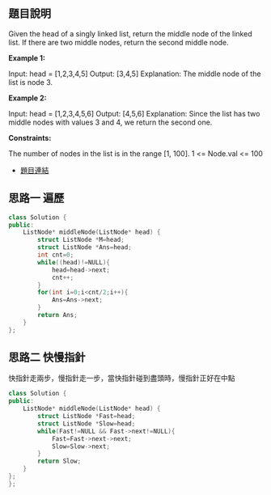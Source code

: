 ## 題目說明
Given the head of a singly linked list, return the middle node of the linked list.
If there are two middle nodes, return the second middle node.

**Example 1:**

Input: head = [1,2,3,4,5]
Output: [3,4,5]
Explanation: The middle node of the list is node 3.

**Example 2:**

Input: head = [1,2,3,4,5,6]
Output: [4,5,6]
Explanation: Since the list has two middle nodes with values 3 and 4, we return the second one.

**Constraints:**

The number of nodes in the list is in the range [1, 100].
1 <= Node.val <= 100
* [題目連結](https://leetcode.com/problems/middle-of-the-linked-list/description/)
## 思路一 遍歷
```CPP
class Solution {
public:
    ListNode* middleNode(ListNode* head) {
        struct ListNode *M=head;
        struct ListNode *Ans=head;
        int cnt=0;
        while((head)!=NULL){
            head=head->next;
            cnt++;
        }
        for(int i=0;i<cnt/2;i++){
            Ans=Ans->next;
        }
        return Ans;
    }
};
```

## 思路二 快慢指針
快指針走兩步，慢指針走一步，當快指針碰到盡頭時，慢指針正好在中點
```CPP
class Solution {
public:
    ListNode* middleNode(ListNode* head) {
        struct ListNode *Fast=head;
        struct ListNode *Slow=head;
        while(Fast!=NULL && Fast->next!=NULL){
            Fast=Fast->next->next;
            Slow=Slow->next;
        }
        return Slow;
    }
};
};
```
